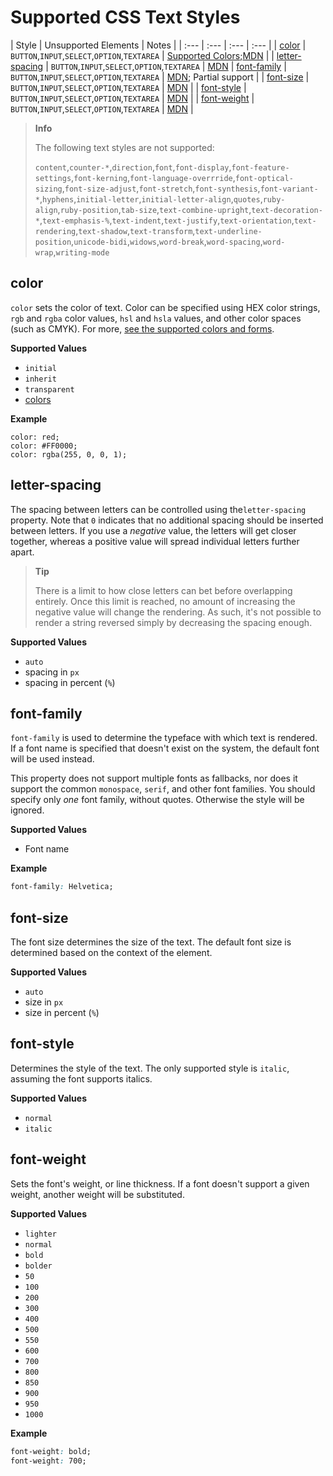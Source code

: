 # Supported CSS Text Styles

| Style | Unsupported Elements | Notes |
| :--- | :--- | :--- | :--- |
| [color](/plugin-docs/reference/ui/styles/supported-css-text-styles.html#color) | `BUTTON`,`INPUT`,`SELECT`,`OPTION`,`TEXTAREA` | [Supported Colors](/plugin-docs/reference/ui/styles/..supported-colors.md);[MDN](https://developer.mozilla.org/en-US/docs/Web/CSS/color) |
| [letter-spacing](/plugin-docs/reference/ui/styles/supported-css-text-styles.html#letter-spacing) | `BUTTON`,`INPUT`,`SELECT`,`OPTION`,`TEXTAREA` | [MDN](https://developer.mozilla.org/en-US/docs/Web/CSS/letter-spacing)
| [font-family](/plugin-docs/reference/ui/styles/supported-css-text-styles.html#font-family) | `BUTTON`,`INPUT`,`SELECT`,`OPTION`,`TEXTAREA` | [MDN](https://developer.mozilla.org/en-US/docs/Web/CSS/font-family); Partial support |
| [font-size](/plugin-docs/reference/ui/styles/supported-css-text-styles.html#font-size) | `BUTTON`,`INPUT`,`SELECT`,`OPTION`,`TEXTAREA` | [MDN](https://developer.mozilla.org/en-US/docs/Web/CSS/font-size) |
| [font-style](/plugin-docs/reference/ui/styles/supported-css-text-styles.html#font-style) | `BUTTON`,`INPUT`,`SELECT`,`OPTION`,`TEXTAREA` | [MDN](https://developer.mozilla.org/en-US/docs/Web/CSS/font-style) |
| [font-weight](/plugin-docs/reference/ui/styles/supported-css-text-styles.html#font-weight) | `BUTTON`,`INPUT`,`SELECT`,`OPTION`,`TEXTAREA` | [MDN](https://developer.mozilla.org/en-US/docs/Web/CSS/font-weight) |


> **Info**
>
> The following text styles are not supported:
>
> `content`,`counter-*`,`direction`,`font`,`font-display`,`font-feature-settings`,`font-kerning`,`font-language-overrride`,`font-optical-sizing`,`font-size-adjust`,`font-stretch`,`font-synthesis`,`font-variant-*`,`hyphens`,`initial-letter`,`initial-letter-align`,`quotes`,`ruby-align`,`ruby-position`,`tab-size`,`text-combine-upright`,`text-decoration-*`,`text-emphasis-%`,`text-indent`,`text-justify`,`text-orientation`,`text-rendering`,`text-shadow`,`text-transform`,`text-underline-position`,`unicode-bidi`,`widows`,`word-break`,`word-spacing`,`word-wrap`,`writing-mode`

## color

`color` sets the color of text. Color can be specified using HEX color strings, `rgb` and `rgba` color values, `hsl` and `hsla` values, and other color spaces \(such as CMYK\). For more, [see the supported colors and forms](./supported-colors.md).

**Supported Values**

* `initial`
* `inherit`
* `transparent`
* [colors](./supported-colors.md)

**Example**

```
color: red;
color: #FF0000;
color: rgba(255, 0, 0, 1);
```

## letter-spacing

 The spacing between letters can be controlled using the`letter-spacing` property. Note that `0` indicates that no additional spacing should be inserted between letters. If you use a _negative_ value, the letters will get closer together, whereas a positive value will spread individual letters further apart.

> **Tip**
>
> There is a limit to how close letters can bet before overlapping entirely. Once this limit is reached, no amount of increasing the negative value will change the rendering. As such, it's not possible to render a string reversed simply by decreasing the spacing enough.

**Supported Values**

* `auto`
* spacing in `px`
* spacing in percent (`%`)

## font-family

`font-family` is used to determine the typeface with which text is rendered. If a font name is specified that doesn't exist on the system, the default font will be used instead.



This property does not support multiple fonts as fallbacks, nor does it support the common `monospace`, `serif`, and other font families. You should specify only _one_ font family, without quotes. Otherwise the style will be ignored.

**Supported Values**

* Font name

**Example**

```css
font-family: Helvetica;
```

## font-size

The font size determines the size of the text. The default font size is determined based on the context of the element.

**Supported Values**

* `auto`
* size in `px`
* size in percent (`%`)

## font-style

Determines the style of the text. The only supported style is `italic`, assuming the font supports italics.

**Supported Values**

* `normal`
* `italic`

## font-weight

Sets the font's weight, or line thickness. If a font doesn't support a given weight, another weight will be substituted.

**Supported Values**

* `lighter`
* `normal`
* `bold`
* `bolder`
* `50`
* `100`
* `200`
* `300`
* `400`
* `500`
* `550`
* `600`
* `700`
* `800`
* `850`
* `900`
* `950`
* `1000`

**Example**

```css
font-weight: bold;
font-weight: 700;
```